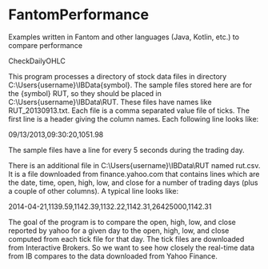 FantomPerformance
=================

Examples written in Fantom and other languages (Java, Kotlin, etc.) to compare performance

CheckDailyOHLC

This program processes a directory of stock data files in directory C:\Users\{username}\IBData\{symbol}. 
The sample files stored here are for the {symbol} RUT, so they should be placed in
C:\Users\{username}\IBData\RUT. These files have names like RUT_20130913.txt. Each file is a comma
separated value file of ticks. The first line is a header giving the column names. Each following
line looks like:

09/13/2013,09:30:20,1051.98

The sample files have a line for every 5 seconds during the trading day.

There is an additional file in C:\Users\{username}\IBData\RUT named rut.csv. It is a file downloaded
from finance.yahoo.com that contains lines which are the date, time, open, high, low, and close for
a number of trading days (plus a couple of other columns). A typical line looks like:

2014-04-21,1139.59,1142.39,1132.22,1142.31,26425000,1142.31

The goal of the program is to compare the open, high, low, and close reported by yahoo for a given day
to the open, high, low, and close computed from each tick file for that day. The tick files are downloaded
from Interactive Brokers. So we want to see how closely the real-time data from IB compares to the data
downloaded from Yahoo Finance.

